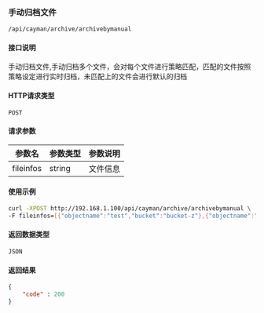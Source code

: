 ### 手动归档文件
`/api/cayman/archive/archivebymanual`

#### 接口说明
手动归档文件,手动归档多个文件，会对每个文件进行策略匹配，匹配的文件按照策略设定进行实时归档，未匹配上的文件会进行默认的归档

#### HTTP请求类型
`POST`

#### 请求参数
|参数名|参数类型|参数说明|
|--|--|--|
|fileinfos|string|文件信息|



#### 使用示例
```sh
curl -XPOST http://192.168.1.100/api/cayman/archive/archivebymanual \
-F fileinfos=[{"objectname":"test","bucket":"bucket-z"},{"objectname":"test1","bucket":bucket-z}] \
```

#### 返回数据类型
`JSON`

#### 返回结果
```json
{
    "code" : 200
}
```
